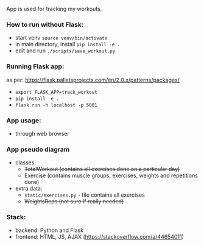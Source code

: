App is used for tracking my workouts.

### How to run without Flask:
- start venv `source venv/bin/activate`
- in main directory, install `pip install -e .`
- edit and run `./scripts/save_workout.py`

### Running Flask app:
as per: https://flask.palletsprojects.com/en/2.0.x/patterns/packages/
- `export FLASK_APP=track_workout`
- `pip install -e .`
- `flask run -h localhost -p 5001`

### App usage:
- through web browser

### App pseudo diagram
- classes:
    - ~~TotalWorkout (contains all exercises done on a particular day)~~
    - Exercise (contains muscle groups, exercises, weights and repetitions done)
- extra data:
    - `static/exercises.py` - file contains all exercises
    - ~~WeightsReps (not sure if really needed)~~

### Stack:
- backend: Python and Flask
- frontend: HTML, JS, AJAX (https://stackoverflow.com/a/44654011)